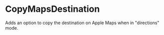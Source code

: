 # CopyMapsDestination
Adds an option to copy the destination on Apple Maps when in "directions" mode.
